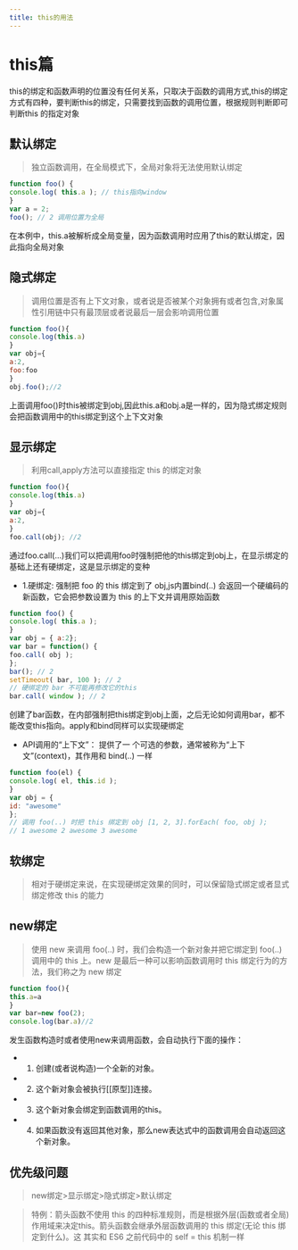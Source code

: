 ```yaml
---
title: this的用法
---
```


# this篇
this的绑定和函数声明的位置没有任何关系，只取决于函数的调用方式,this的绑定方式有四种，要判断this的绑定，只需要找到函数的调用位置，根据规则判断即可判断this
的指定对象
<!-- more -->
## 默认绑定
> 独立函数调用，在全局模式下，全局对象将无法使用默认绑定
```js
function foo() {
console.log( this.a ); // this指向window
}
var a = 2; 
foo(); // 2 调用位置为全局
```
在本例中，this.a被解析成全局变量，因为函数调用时应用了this的默认绑定，因此指向全局对象

## 隐式绑定
> 调用位置是否有上下文对象，或者说是否被某个对象拥有或者包含,对象属性引用链中只有最顶层或者说最后一层会影响调用位置
```js
function foo(){
console.log(this.a)
}
var obj={
a:2,
foo:foo
}
obj.foo();//2
```

上面调用foo()时this被绑定到obj,因此this.a和obj.a是一样的，因为隐式绑定规则会把函数调用中的this绑定到这个上下文对象

## 显示绑定
 > 利用call,apply方法可以直接指定 this 的绑定对象
```js
function foo(){
console.log(this.a)
}
var obj={
a:2,
}
foo.call(obj); //2
```
通过foo.call(…)我们可以把调用foo时强制把他的this绑定到obj上，在显示绑定的基础上还有硬绑定，这是显示绑定的变种
* 1.硬绑定: 强制把 foo 的 this 绑定到了 obj,js内置bind(..) 会返回一个硬编码的新函数，它会把参数设置为 this 的上下文并调用原始函数
```js
function foo() {
console.log( this.a );
}
var obj = { a:2};
var bar = function() {
foo.call( obj );
};
bar(); // 2
setTimeout( bar, 100 ); // 2
// 硬绑定的 bar 不可能再修改它的this 
bar.call( window ); // 2
```
创建了bar函数，在内部强制把this绑定到obj上面，之后无论如何调用bar，都不能改变this指向。apply和bind同样可以实现硬绑定
* API调用的“上下文”： 提供了一 个可选的参数，通常被称为“上下文”(context)，其作用和 bind(..) 一样
```js
function foo(el) {
console.log( el, this.id );
}
var obj = {
id: "awesome"
};
// 调用 foo(..) 时把 this 绑定到 obj [1, 2, 3].forEach( foo, obj );
// 1 awesome 2 awesome 3 awesome
```
## 软绑定
> 相对于硬绑定来说，在实现硬绑定效果的同时，可以保留隐式绑定或者显式绑定修改 this 的能力
## new绑定
>使用 new 来调用 foo(..) 时，我们会构造一个新对象并把它绑定到 foo(..) 调用中的 this 上。new 是最后一种可以影响函数调用时 this 绑定行为的方法，我们称之为 new 绑定
```js
function foo(){
this.a=a
}
var bar=new foo(2);
console.log(bar.a)//2
```
发生函数构造时或者使用new来调用函数，会自动执行下面的操作：
 * 1. 创建(或者说构造)一个全新的对象。
 * 2. 这个新对象会被执行[[原型]]连接。
 * 3. 这个新对象会绑定到函数调用的this。
 * 4. 如果函数没有返回其他对象，那么new表达式中的函数调用会自动返回这个新对象。
## 优先级问题

> new绑定>显示绑定>隐式绑定>默认绑定

> 特例：箭头函数不使用 this 的四种标准规则，而是根据外层(函数或者全局)作用域来决定this。箭头函数会继承外层函数调用的 this 绑定(无论 this 绑定到什么)。这 其实和 ES6 之前代码中的 self = this 机制一样
